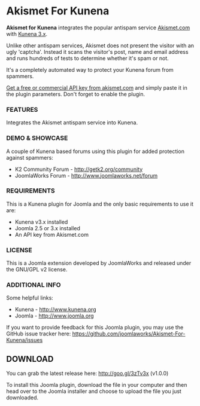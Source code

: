 Akismet For Kunena
=========

**Akismet for Kunena** integrates the popular antispam service [Akismet.com](http://akismet.com/) with [Kunena 3.x](http://www.kunena.org/).

Unlike other antispam services, Akismet does not present the visitor with an ugly 'captcha'. Instead it scans the visitor's post, name and email address and runs hundreds of tests to determine whether it's spam or not.

It's a completely automated way to protect your Kunena forum from spammers.

[Get a free or commercial API key from akismet.com](https://akismet.com/plans/) and simply paste it in the plugin parameters. Don't forget to enable the plugin.


### FEATURES
Integrates the Akismet antispam service into Kunena.


### DEMO & SHOWCASE
A couple of Kunena based forums using this plugin for added protection against spammers:

- K2 Community Forum - http://getk2.org/community
- JoomlaWorks Forum - http://www.joomlaworks.net/forum


### REQUIREMENTS
This is a Kunena plugin for Joomla and the only basic requirements to use it are:

- Kunena v3.x installed
- Joomla 2.5 or 3.x installed
- An API key from Akismet.com


### LICENSE
This is a Joomla extension developed by JoomlaWorks and released under the GNU/GPL v2 license.


### ADDITIONAL INFO
Some helpful links:

- Kunena - http://www.kunena.org
- Joomla - http://www.joomla.org

If you want to provide feedback for this Joomla plugin, you may use the GitHub issue tracker here: https://github.com/joomlaworks/Akismet-For-Kunena/issues


## DOWNLOAD
You can grab the latest release here: http://goo.gl/3zTv3x (v1.0.0)

To install this Joomla plugin, download the file in your computer and then head over to the Joomla installer and choose to upload the file you just downloaded.
